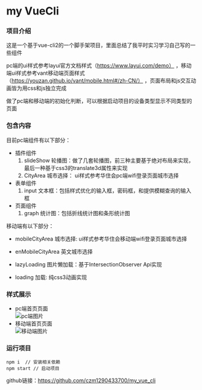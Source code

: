 # my VueCli

### 项目介绍

这是一个基于vue-cli2的一个脚手架项目，里面总结了我平时实习学习自己写的一些组件<br>

pc端的ui样式参考layui官方文档样式（https://www.layui.com/demo） ，移动端ui样式参考vant移动端页面样式（https://youzan.github.io/vant/mobile.html#/zh-CN/） ，页面布局和js交互动画皆为用css和js独立完成

做了pc端和移动端的初始化判断，可以根据启动项目的设备类型显示不同类型的页面

### 包含内容

目前pc端组件有以下部分：

- 插件组件
    1.  slideShow 轮播图：做了几套轮播图，前三种主要基于绝对布局来实现，最后一种基于css3的translate3d属性来实现
    2.  CityArea 城市选择： ui样式参考华住会pc端wifi登录页面城市选择
- 表单组件
    1.  input 文本框：包括样式优化的输入框，密码框，和提供模糊查询的输入框
- 页面组件
    1.  graph 统计图：包括折线统计图和条形统计图

移动端有以下部分：

- mobileCityArea 城市选择: ui样式参考华住会移动端wifi登录页面城市选择

- enMobileCityArea 英文城市选择

- lazyLoading 图片懒加载：基于IntersectionObserver Api实现

- loading 加载: 纯css3动画实现

### 样式展示

- pc端首页页面<br>
![pc端图片](https://github.com/czm1290433700/my_vue_cli/raw/master/src/assets/pc.png)
- 移动端首页页面<br>
![移动端图片](https://github.com/czm1290433700/my_vue_cli/raw/master/src/assets/mobile.png)

### 运行项目

``` 
npm i  // 安装相关依赖
npm start // 启动项目
```

github链接：https://github.com/czm1290433700/my_vue_cli